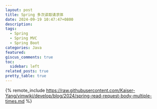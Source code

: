 ```yaml
---
layout: post
title: Spring 多次读取请求体
date: 2024-09-19 10:47:47+0800
description:
tags:
  - Spring
  - Spring MVC
  - Spring Boot
categories: Java
featured:
giscus_comments: true
toc:
  sidebar: left
related_posts: true
pretty_table: true
---
```


{% remote_include https://raw.githubusercontent.com/Kaiser-Yang/vimwiki/develop/blog/2024/spring-read-request-body-multiple-times.md %}
